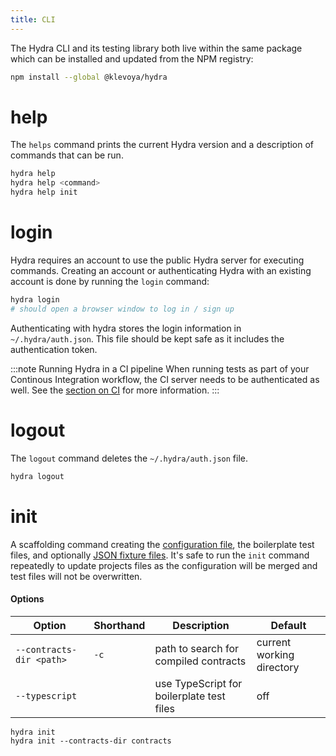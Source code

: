 ```yaml
---
title: CLI
---
```


The Hydra CLI and its testing library both live within the same package which can be installed and updated from the NPM registry:

```bash
npm install --global @klevoya/hydra
```

# help

The `helps` command prints the current Hydra version and a description of commands that can be run.

```bash
hydra help
hydra help <command>
hydra help init
```

# login

Hydra requires an account to use the public Hydra server for executing commands.
Creating an account or authenticating Hydra with an existing account is done by running the `login` command:

```bash
hydra login
# should open a browser window to log in / sign up
```

Authenticating with hydra stores the login information in `~/.hydra/auth.json`.
This file should be kept safe as it includes the authentication token.

:::note Running Hydra in a CI pipeline
When running tests as part of your Continous Integration workflow, the CI server needs to be authenticated as well. See the [section on CI](../guides/ci.md) for more information.
:::

# logout

The `logout` command deletes the `~/.hydra/auth.json` file.

```bash
hydra logout
```

# init

A scaffolding command creating the [configuration file](./config.md), the boilerplate test files, and optionally [JSON fixture files](../examples/initial-contract-tables.md).
It's safe to run the `init` command repeatedly to update projects files as the configuration will be merged and test files will not be overwritten.

#### Options

| Option                   | Shorthand | Description                               | Default                   |
| ------------------------ | --------- | ----------------------------------------- | ------------------------- |
| `--contracts-dir <path>` | `-c`      | path to search for compiled contracts     | current working directory |
| `--typescript`           |           | use TypeScript for boilerplate test files | off                       |

```
hydra init
hydra init --contracts-dir contracts
```
